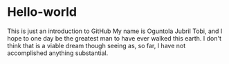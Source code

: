 # Hello-world
This is just an introduction to GitHub
My name is Oguntola Jubril Tobi, and I hope to one day be the greatest man to have ever walked this earth. I don't think that is a viable dream though seeing as, so far, I have not accomplished anything substantial.
